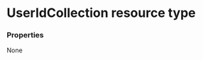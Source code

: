# UserIdCollection resource type



### Properties
None

<!-- uuid: 9cde2eb4-7733-4805-be31-0ffa153d9153
2015-10-12 23:19:40 UTC -->